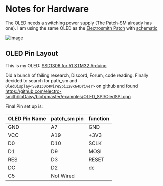 # Notes for Hardware

The OLED needs a switching power supply (The Patch-SM already has one). I am using the same OLED as the
[Electrosmith Patch](https://electro-smith.com/products/patch) with [schematic](https://daisy.nyc3.cdn.digitaloceanspaces.com/products/patch/ES_Daisy_Patch_Rev4.pdf)

![image](./OLED_SwitchingPWRSupply.png)

## OLED Pin Layout

This is my OLED: [SSD1306 for 51 STM32 Arduino](https://www.amazon.com/dp/B01N1LZQA8?th=1)

Did a bunch of failing research, Discord, Forum, code reading. Finally decided
to search for path_sm and `OledDisplay<SSD130x4WireSpi128x64Driver>` on github
and found <https://github.com/electro-smith/libDaisy/blob/master/examples/OLED_SPI/OledSPI.cpp>

Final Pin set up is:

| OLED Pin Name | patch_sm pin | function |
| ------------- | ------------ | -------- |
| GND           | A7           | GND      |
| VCC           | A19          | +3V3     |
| D0            | D10          | SCLK     |
| D1            | D9           | MOSI     |
| RES           | D3           | RESET    |
| DC            | D2           | dc       |
| C5            | Not Wired    |          |
